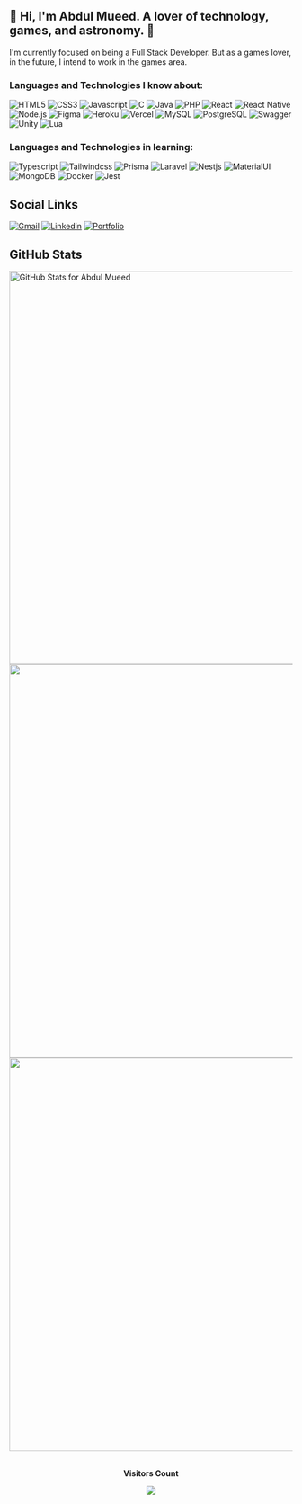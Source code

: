 ## 🚀 Hi, I'm Abdul Mueed. A lover of technology, games, and astronomy. 🚀

I'm currently focused on being a Full Stack Developer. But as a games lover, in the future, I intend to work in the games area.

### Languages and Technologies I know about:

![HTML5](https://img.shields.io/badge/Html5-red?style=for-the-badge&logo=html5&logoColor=white)
![CSS3](https://img.shields.io/badge/Css3-blue?style=for-the-badge&logo=css3&logoColor=white)
![Javascript](https://img.shields.io/badge/Javascript-yellow?style=for-the-badge&logo=javascript&logoColor=white)
![C](https://img.shields.io/badge/c-180094?style=for-the-badge&logo=c&logoColor=white)
![Java](https://img.shields.io/badge/Java-orange?style=for-the-badge&logo=java&logoColor=white)
![PHP](https://img.shields.io/badge/php-777BB4?style=for-the-badge&logo=php&logoColor=white)
![React](https://img.shields.io/badge/React-07D0CD?style=for-the-badge&logo=react&logoColor=white)
![React Native](https://img.shields.io/badge/ReactNative-00A4E2?style=for-the-badge&logo=react&logoColor=white)
![Node.js](https://img.shields.io/badge/Node.js-43853D?style=for-the-badge&logo=node.js&logoColor=white)
![Figma](https://img.shields.io/badge/Figma-3B15FB?style=for-the-badge&logo=figma&logoColor=white)
![Heroku](https://img.shields.io/badge/Heroku-A18FFF?style=for-the-badge&logo=heroku&logoColor=white)
![Vercel](https://img.shields.io/badge/Vercel-black?style=for-the-badge&logo=vercel&logoColor=white)
![MySQL](https://img.shields.io/badge/MySQL-gray?style=for-the-badge&logo=mysql&logoColor=white)
![PostgreSQL](https://img.shields.io/badge/Postgresql-025E92?style=for-the-badge&logo=postgresql&logoColor=white)
![Swagger](https://img.shields.io/badge/Swagger-00FF4C?style=for-the-badge&logo=swagger&logoColor=white)
![Unity](https://img.shields.io/badge/Unity-100000?style=for-the-badge&logo=unity&logoColor=white)
![Lua](https://img.shields.io/badge/Lua-2C2D72?style=for-the-badge&logo=lua&logoColor=white)

### Languages and Technologies in learning:

![Typescript](https://img.shields.io/badge/Typescript-blue?style=for-the-badge&logo=typescript&logoColor=white)
![Tailwindcss](https://img.shields.io/badge/Tailwindcss-blueviolet?style=for-the-badge&logo=tailwindcss&logoColor=white)
![Prisma](https://img.shields.io/badge/Prisma-gray?style=for-the-badge&logo=prisma&logoColor=white)
![Laravel](https://img.shields.io/badge/Laravel-red?style=for-the-badge&logo=laravel&logoColor=white)
![Nestjs](https://img.shields.io/badge/Nestjs-e93333?style=for-the-badge&logo=nestjs&logoColor=white)
![MaterialUI](https://img.shields.io/badge/Materialui-656AD6?style=for-the-badge&logo=mui&logoColor=white)
![MongoDB](https://img.shields.io/badge/Mongodb-43853D?style=for-the-badge&logo=mongodb&logoColor=white)
![Docker](https://img.shields.io/badge/Docker-001D89?style=for-the-badge&logo=docker&logoColor=white)
![Jest](https://img.shields.io/badge/Jest-c21325?style=for-the-badge&logo=jest&logoColor=white)

## Social Links
<div style="display: inline_block">
  <a href="mailto:am.abdulmueed3@gmail.com" target="_blank"><img src="https://img.shields.io/badge/Gmail-464646?style=for-the-badge&logo=gmail&logoColor=white)" alt="Gmail" target="_blank" /><a/>
  <a href="https://www.linkedin.com/" target="_blank"><img src="https://img.shields.io/badge/Linkedin-025E92?style=for-the-badge&logo=linkedin&logoColor=white" alt="Linkedin" target="_blank" /></a>
  <a href="https://bae.framer.website/" target="_blank"><img src="https://img.shields.io/badge/Portfolio-9300FF?style=for-the-badge" alt="Portfolio" target="_blank" /></a>
</div>

## GitHub Stats

<img src="https://github-readme-stats.vercel.app/api?username=BetaAE&theme=midnight-purple&show_icons=true&hide_border=false&count_private=true" alt="GitHub Stats for Abdul Mueed" width="700"/>

<img src="https://github-readme-streak-stats.herokuapp.com?user=MishManners&theme=midnight-purple&show_icons=true" width="700">

<img src="https://github-readme-stats.vercel.app/api/top-langs/?username=shunny2&theme=midnight-purple&show_icons=true" width="700">

<div align="center">
  <br>
  <p align="center"><b>Visitors Count</b></p>
  <p align="center"><img align="center" src="https://profile-counter.glitch.me/{shunny2}/count.svg" /></p>
  <br>
</div>

